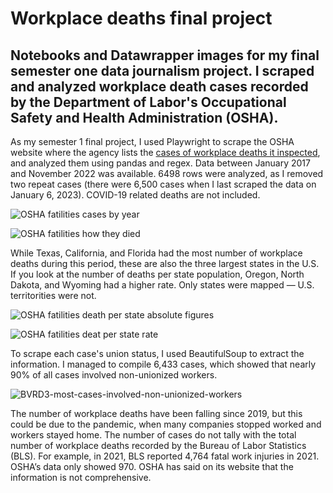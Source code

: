 # Workplace deaths final project
Notebooks and Datawrapper images for my final semester one data journalism project. I scraped and analyzed workplace death cases recorded by the Department of Labor's Occupational Safety and Health Administration (OSHA). 
---------
As my semester 1 final project, I used Playwright to scrape the OSHA website where the agency lists the [cases of workplace deaths it inspected](https://www.osha.gov/fatalities), and analyzed them using pandas and regex. Data between January 2017 and November 2022 was available. 6498 rows were analyzed, as I removed two repeat cases (there were 6,500 cases when I last scraped the data on January 6, 2023). COVID-19 related deaths are not included.

![OSHA fatilities cases by year](https://user-images.githubusercontent.com/116761949/211128514-9a095ba3-deee-4d43-ae56-fd25be4c1e56.png)

![OSHA fatilities how they died](https://user-images.githubusercontent.com/116761949/211128525-6b6a6063-bc6c-4b37-a3f4-f49a488e7459.png)


While Texas, California, and Florida had the most number of workplace deaths during this period, these are also the three largest states in the U.S. If you look at the number of deaths per state population, Oregon, North Dakota, and Wyoming had a higher rate. Only states were mapped — U.S. territorities were not. 


![OSHA fatilities death per state absolute figures](https://user-images.githubusercontent.com/116761949/211128472-3c923c91-bc7b-4f0a-bd54-5d13597e6971.png)


![OSHA fatilities deat per state rate](https://user-images.githubusercontent.com/116761949/211128439-5ae8f038-350f-45d4-8a78-e476a16c4c0a.png)


To scrape each case's union status, I used BeautifulSoup to extract the information. I managed to compile 6,433 cases, which showed that nearly 90% of all cases involved non-unionized workers. 


![BVRD3-most-cases-involved-non-unionized-workers](https://user-images.githubusercontent.com/116761949/211128577-4399988a-8ae8-4d3b-8689-0c8c63139a72.png)


The number of workplace deaths have been falling since 2019, but this could be due to the pandemic, when many companies stopped worked and workers stayed home. The number of cases do not tally with the total number of workplace deaths recorded by the Bureau of Labor Statistics (BLS). For example, in 2021, BLS reported 4,764 fatal work injuries in 2021. OSHA’s data only showed 970. OSHA has said on its website that the information is not comprehensive.  
